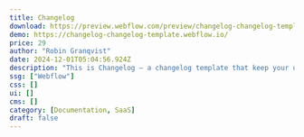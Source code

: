 ```yaml
---
title: Changelog
download: https://preview.webflow.com/preview/changelog-changelog-template?utm_medium=preview_link&utm_source=designer&utm_content=changelog-changelog-template&preview=0b6339fd6178ef80c1599205d6aabac1&locale=en&workflow=preview
demo: https://changelog-changelog-template.webflow.io/
price: 29
author: "Robin Granqvist"
date: 2024-12-01T05:04:56.924Z
description: "This is Changelog — a changelog template that keep your users informed with a clean and customizable design. It's is a perfect template for SaaS platforms and open-source projects that makes it easy to track updates, improvements, and new features."
ssg: ["Webflow"]
css: []
ui: []
cms: []
category: [Documentation, SaaS]
draft: false
---
```

